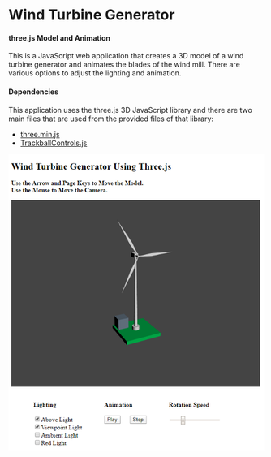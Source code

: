 # Wind Turbine Generator #

#### three.js Model and Animation ####

This is a JavaScript web application that creates a 3D model of a wind turbine generator and animates the blades of the wind mill. There are various options to adjust the lighting and animation.

#### Dependencies ####

This application uses the three.js 3D JavaScript library and there are two main files that are used from the provided files of that library:

- [three.min.js](https://github.com/mrdoob/three.js/blob/master/build/three.min.js)
- [TrackballControls.js](https://github.com/mrdoob/three.js/blob/master/examples/js/controls/TrackballControls.js)
  

![image.png](image.png)

